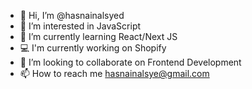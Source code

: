 - 👋 Hi, I’m @hasnainalsyed
- 👀 I’m interested in JavaScript
- 🌱 I’m currently learning React/Next JS
- 💻 I'm currently working on Shopify
- 💞️ I’m looking to collaborate on Frontend Development
- 📫 How to reach me hasnainalsye@gmail.com

<!---
hasnainalsyed/hasnainalsyed is a ✨ special ✨ repository because its `README.md` (this file) appears on your GitHub profile.
You can click the Preview link to take a look at your changes.
--->
